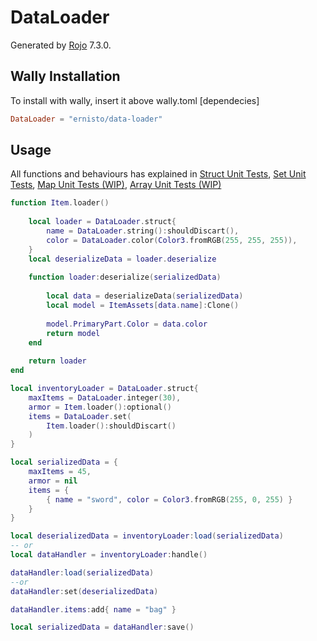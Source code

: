 # DataLoader
Generated by [Rojo](https://github.com/rojo-rbx/rojo) 7.3.0.

## Wally Installation
To install with wally, insert it above wally.toml [dependecies]
```toml
DataLoader = "ernisto/data-loader"
```

## Usage
All functions and behaviours has explained in [Struct Unit Tests](src/struct/init.spec.lua), [Set Unit Tests](src/set/init.spec.lua), [Map Unit Tests (WIP)](src/map/init.spec.lua), [Array Unit Tests (WIP)](src/array/init.spec.lua)
```lua
function Item.loader()
    
    local loader = DataLoader.struct{
        name = DataLoader.string():shouldDiscart(),
        color = DataLoader.color(Color3.fromRGB(255, 255, 255)),
    }
    local deserializeData = loader.deserialize
    
    function loader:deserialize(serializedData)
        
        local data = deserializeData(serializedData)
        local model = ItemAssets[data.name]:Clone()
        
        model.PrimaryPart.Color = data.color
        return model
    end
    
    return loader
end

local inventoryLoader = DataLoader.struct{
    maxItems = DataLoader.integer(30),
    armor = Item.loader():optional()
    items = DataLoader.set(
        Item.loader():shouldDiscart()
    )
}

local serializedData = {
    maxItems = 45,
    armor = nil
    items = {
        { name = "sword", color = Color3.fromRGB(255, 0, 255) }
    }
}

local deserializedData = inventoryLoader:load(serializedData)
-- or
local dataHandler = inventoryLoader:handle()

dataHandler:load(serializedData)
--or
dataHandler:set(deserializedData)

dataHandler.items:add{ name = "bag" }

local serializedData = dataHandler:save()
```
